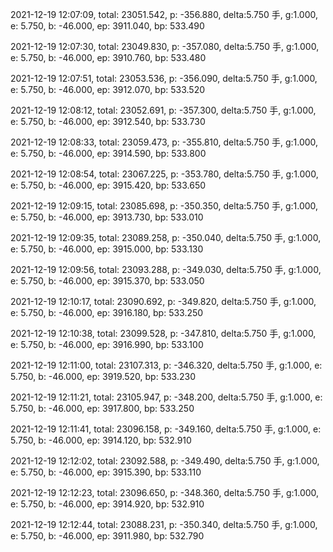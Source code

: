 2021-12-19 12:07:09, total: 23051.542, p: -356.880, delta:5.750 手, g:1.000, e: 5.750, b: -46.000, ep: 3911.040, bp: 533.490

2021-12-19 12:07:30, total: 23049.830, p: -357.080, delta:5.750 手, g:1.000, e: 5.750, b: -46.000, ep: 3910.760, bp: 533.480

2021-12-19 12:07:51, total: 23053.536, p: -356.090, delta:5.750 手, g:1.000, e: 5.750, b: -46.000, ep: 3912.070, bp: 533.520

2021-12-19 12:08:12, total: 23052.691, p: -357.300, delta:5.750 手, g:1.000, e: 5.750, b: -46.000, ep: 3912.540, bp: 533.730

2021-12-19 12:08:33, total: 23059.473, p: -355.810, delta:5.750 手, g:1.000, e: 5.750, b: -46.000, ep: 3914.590, bp: 533.800

2021-12-19 12:08:54, total: 23067.225, p: -353.780, delta:5.750 手, g:1.000, e: 5.750, b: -46.000, ep: 3915.420, bp: 533.650

2021-12-19 12:09:15, total: 23085.698, p: -350.350, delta:5.750 手, g:1.000, e: 5.750, b: -46.000, ep: 3913.730, bp: 533.010

2021-12-19 12:09:35, total: 23089.258, p: -350.040, delta:5.750 手, g:1.000, e: 5.750, b: -46.000, ep: 3915.000, bp: 533.130

2021-12-19 12:09:56, total: 23093.288, p: -349.030, delta:5.750 手, g:1.000, e: 5.750, b: -46.000, ep: 3915.370, bp: 533.050

2021-12-19 12:10:17, total: 23090.692, p: -349.820, delta:5.750 手, g:1.000, e: 5.750, b: -46.000, ep: 3916.180, bp: 533.250

2021-12-19 12:10:38, total: 23099.528, p: -347.810, delta:5.750 手, g:1.000, e: 5.750, b: -46.000, ep: 3916.990, bp: 533.100

2021-12-19 12:11:00, total: 23107.313, p: -346.320, delta:5.750 手, g:1.000, e: 5.750, b: -46.000, ep: 3919.520, bp: 533.230

2021-12-19 12:11:21, total: 23105.947, p: -348.200, delta:5.750 手, g:1.000, e: 5.750, b: -46.000, ep: 3917.800, bp: 533.250

2021-12-19 12:11:41, total: 23096.158, p: -349.160, delta:5.750 手, g:1.000, e: 5.750, b: -46.000, ep: 3914.120, bp: 532.910

2021-12-19 12:12:02, total: 23092.588, p: -349.490, delta:5.750 手, g:1.000, e: 5.750, b: -46.000, ep: 3915.390, bp: 533.110

2021-12-19 12:12:23, total: 23096.650, p: -348.360, delta:5.750 手, g:1.000, e: 5.750, b: -46.000, ep: 3914.920, bp: 532.910

2021-12-19 12:12:44, total: 23088.231, p: -350.340, delta:5.750 手, g:1.000, e: 5.750, b: -46.000, ep: 3911.980, bp: 532.790